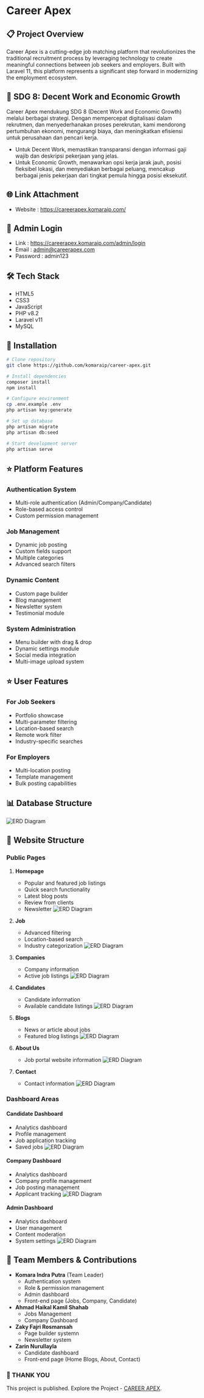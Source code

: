 # Career Apex

## 📋 Project Overview

Career Apex is a cutting-edge job matching platform that revolutionizes the traditional recruitment process by leveraging technology to create meaningful connections between job seekers and employers. Built with Laravel 11, this platform represents a significant step forward in modernizing the employment ecosystem.

## 🎯 SDG 8: Decent Work and Economic Growth

Career Apex mendukung SDG 8 (Decent Work and Economic Growth) melalui berbagai strategi. Dengan mempercepat digitalisasi dalam rekrutmen, dan menyederhanakan proses perekrutan, kami mendorong pertumbuhan ekonomi, mengurangi biaya, dan meningkatkan efisiensi untuk perusahaan dan pencari kerja.
- Untuk Decent Work, memastikan transparansi dengan informasi gaji wajib dan deskripsi pekerjaan yang jelas.
- Untuk Economic Growth, menawarkan opsi kerja jarak jauh, posisi fleksibel lokasi, dan  menyediakan berbagai peluang, mencakup berbagai jenis pekerjaan dari tingkat pemula hingga posisi eksekutif.

## 🌐 Link Attachment
- Website : https://careerapex.komaraip.com/

## 📝 Admin Login
- Link : https://careerapex.komaraip.com/admin/login
- Email : admin@careerapex.com
- Password : admin123

## 🛠 Tech Stack
- HTML5
- CSS3
- JavaScript
- PHP v8.2
- Laravel v11
- MySQL

## 🚀 Installation

```bash
# Clone repository
git clone https://github.com/komaraip/career-apex.git

# Install dependencies
composer install
npm install

# Configure environment
cp .env.example .env
php artisan key:generate

# Set up database
php artisan migrate
php artisan db:seed

# Start development server
php artisan serve
```

## ⭐ Platform Features

### Authentication System
- Multi-role authentication (Admin/Company/Candidate)
- Role-based access control
- Custom permission management

### Job Management
- Dynamic job posting
- Custom fields support
- Multiple categories
- Advanced search filters

### Dynamic Content
- Custom page builder
- Blog management
- Newsletter system
- Testimonial module

### System Administration
- Menu builder with drag & drop
- Dynamic settings module
- Social media integration
- Multi-image upload system

## ⭐ User Features 

### For Job Seekers
- Portfolio showcase
- Multi-parameter filtering
- Location-based search
- Remote work filter
- Industry-specific searches

### For Employers
- Multi-location posting
- Template management
- Bulk posting capabilities

## 📊 Database Structure
![ERD Diagram](docs/erd.png)

## 🏢 Website Structure

### Public Pages
1. **Homepage**
   - Popular and featured job listings
   - Quick search functionality
   - Latest blog posts
   - Review from clients
   - Newsletter
   ![ERD Diagram](docs/home.png)

2. **Job**
   - Advanced filtering
   - Location-based search
   - Industry categorization
   ![ERD Diagram](docs/jobs.png)

3. **Companies**
   - Company information
   - Active job listings
   ![ERD Diagram](docs/companies.png)

3. **Candidates**
   - Candidate information
   - Available candidate listings
   ![ERD Diagram](docs/candidates.png)

3. **Blogs**
   - News or article about jobs
   - Featured blog listings
   ![ERD Diagram](docs/blogs.png)
  
3. **About Us**
   - Job portal website information
   ![ERD Diagram](docs/aboutus.png)

3. **Contact**
   - Contact information
   ![ERD Diagram](docs/contact.png)

### Dashboard Areas

#### Candidate Dashboard
- Analytics dashboard
- Profile management
- Job application tracking
- Saved jobs
![ERD Diagram](docs/candidate-dash.png)

#### Company Dashboard
- Analytics dashboard
- Company profile management
- Job posting management
- Applicant tracking
![ERD Diagram](docs/company-dash.png)

#### Admin Dashboard
- Analytics dashboard
- User management
- Content moderation
- System settings
![ERD Diagram](docs/admin-dash.png)

## 👥 Team Members & Contributions
- **Komara Indra Putra** (Team Leader)
  - Authentication system
  - Role & permission management
  - Admin dashboard
  - Front-end page (Jobs, Company, Candidate)
- **Ahmad Haikal Kamil Shahab**
  - Jobs Management
  - Company Dashboard
- **Zaky Fajri Rosmansah**
  - Page builder systemn
  - Newsletter system
- **Zarin Nurullayla**
  - Candidate dashboard
  - Front-end page (Home Blogs, About, Contact)

### 📝 THANK YOU
This project is published. Explore the Project - [CAREER APEX](https://careerapex.komaraip.com/).
